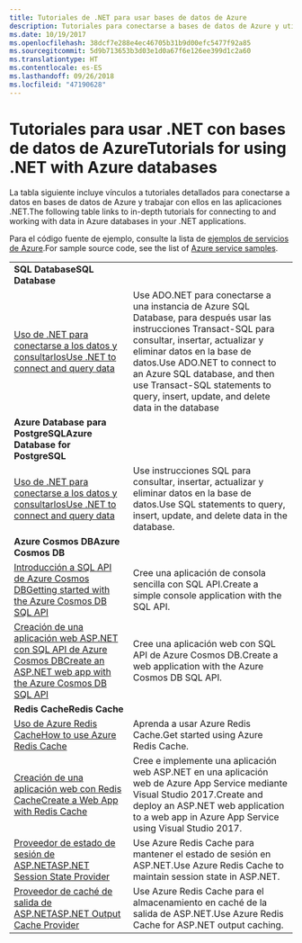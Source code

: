 ```yaml
---
title: Tutoriales de .NET para usar bases de datos de Azure
description: Tutoriales para conectarse a bases de datos de Azure y utilizarlas en las aplicaciones .NET.
ms.date: 10/19/2017
ms.openlocfilehash: 38dcf7e288e4ec46705b31b9d00efc5477f92a85
ms.sourcegitcommit: 5d9b713653b3d03e1d0a67f6e126ee399d1c2a60
ms.translationtype: HT
ms.contentlocale: es-ES
ms.lasthandoff: 09/26/2018
ms.locfileid: "47190628"
---
```

# <a name="tutorials-for-using-net-with-azure-databases"></a><span data-ttu-id="7e02e-103">Tutoriales para usar .NET con bases de datos de Azure</span><span class="sxs-lookup"><span data-stu-id="7e02e-103">Tutorials for using .NET with Azure databases</span></span>

<span data-ttu-id="7e02e-104">La tabla siguiente incluye vínculos a tutoriales detallados para conectarse a datos en bases de datos de Azure y trabajar con ellos en las aplicaciones .NET.</span><span class="sxs-lookup"><span data-stu-id="7e02e-104">The following table links to in-depth tutorials for connecting to and working with data in Azure databases in your .NET applications.</span></span>

<span data-ttu-id="7e02e-105">Para el código fuente de ejemplo, consulte la lista de [ejemplos de servicios de Azure](https://azure.microsoft.com/resources/samples/?platform=dotnet).</span><span class="sxs-lookup"><span data-stu-id="7e02e-105">For sample source code, see the list of [Azure service samples](https://azure.microsoft.com/resources/samples/?platform=dotnet).</span></span>

| | |
|---|---|
| <span data-ttu-id="7e02e-106">**SQL Database**</span><span class="sxs-lookup"><span data-stu-id="7e02e-106">**SQL Database**</span></span> ||
| <span data-ttu-id="7e02e-107">[Uso de .NET para conectarse a los datos y consultarlos][1]</span><span class="sxs-lookup"><span data-stu-id="7e02e-107">[Use .NET to connect and query data][1]</span></span> | <span data-ttu-id="7e02e-108">Use ADO.NET para conectarse a una instancia de Azure SQL Database, para después usar las instrucciones Transact-SQL para consultar, insertar, actualizar y eliminar datos en la base de datos.</span><span class="sxs-lookup"><span data-stu-id="7e02e-108">Use ADO.NET to connect to an Azure SQL database, and then use Transact-SQL statements to query, insert, update, and delete data in the database</span></span> | 
| <span data-ttu-id="7e02e-109">**Azure Database para PostgreSQL**</span><span class="sxs-lookup"><span data-stu-id="7e02e-109">**Azure Database for PostgreSQL**</span></span> ||
| <span data-ttu-id="7e02e-110">[Uso de .NET para conectarse a los datos y consultarlos][2]</span><span class="sxs-lookup"><span data-stu-id="7e02e-110">[Use .NET to connect and query data][2]</span></span> | <span data-ttu-id="7e02e-111">Use instrucciones SQL para consultar, insertar, actualizar y eliminar datos en la base de datos.</span><span class="sxs-lookup"><span data-stu-id="7e02e-111">Use SQL statements to query, insert, update, and delete data in the database.</span></span> | 
| <span data-ttu-id="7e02e-112">**Azure Cosmos DB**</span><span class="sxs-lookup"><span data-stu-id="7e02e-112">**Azure Cosmos DB**</span></span> ||
| <span data-ttu-id="7e02e-113">[Introducción a SQL API de Azure Cosmos DB][4]</span><span class="sxs-lookup"><span data-stu-id="7e02e-113">[Getting started with the Azure Cosmos DB SQL API][4]</span></span> | <span data-ttu-id="7e02e-114">Cree una aplicación de consola sencilla con SQL API.</span><span class="sxs-lookup"><span data-stu-id="7e02e-114">Create a simple console application with the SQL API.</span></span> | 
| <span data-ttu-id="7e02e-115">[Creación de una aplicación web ASP.NET con SQL API de Azure Cosmos DB][3]</span><span class="sxs-lookup"><span data-stu-id="7e02e-115">[Create an ASP.NET web app with the Azure Cosmos DB SQL API][3]</span></span> | <span data-ttu-id="7e02e-116">Cree una aplicación web con SQL API de Azure Cosmos DB.</span><span class="sxs-lookup"><span data-stu-id="7e02e-116">Create a web application with the Azure Cosmos DB SQL API.</span></span> | 
| <span data-ttu-id="7e02e-117">**Redis Cache**</span><span class="sxs-lookup"><span data-stu-id="7e02e-117">**Redis Cache**</span></span> | |
| <span data-ttu-id="7e02e-118">[Uso de Azure Redis Cache][6]</span><span class="sxs-lookup"><span data-stu-id="7e02e-118">[How to use Azure Redis Cache][6]</span></span> | <span data-ttu-id="7e02e-119">Aprenda a usar Azure Redis Cache.</span><span class="sxs-lookup"><span data-stu-id="7e02e-119">Get started using Azure Redis Cache.</span></span> |
| <span data-ttu-id="7e02e-120">[Creación de una aplicación web con Redis Cache][5]</span><span class="sxs-lookup"><span data-stu-id="7e02e-120">[Create a Web App with Redis Cache][5]</span></span> | <span data-ttu-id="7e02e-121">Cree e implemente una aplicación web ASP.NET en una aplicación web de Azure App Service mediante Visual Studio 2017.</span><span class="sxs-lookup"><span data-stu-id="7e02e-121">Create and deploy an ASP.NET web application to a web app in Azure App Service using Visual Studio 2017.</span></span>  | 
| <span data-ttu-id="7e02e-122">[Proveedor de estado de sesión de ASP.NET][7]</span><span class="sxs-lookup"><span data-stu-id="7e02e-122">[ASP.NET Session State Provider][7]</span></span> | <span data-ttu-id="7e02e-123">Use Azure Redis Cache para mantener el estado de sesión en ASP.NET.</span><span class="sxs-lookup"><span data-stu-id="7e02e-123">Use Azure Redis Cache to maintain session state in ASP.NET.</span></span>  | 
| <span data-ttu-id="7e02e-124">[Proveedor de caché de salida de ASP.NET][8]</span><span class="sxs-lookup"><span data-stu-id="7e02e-124">[ASP.NET Output Cache Provider][8]</span></span> | <span data-ttu-id="7e02e-125">Use Azure Redis Cache para el almacenamiento en caché de la salida de ASP.NET.</span><span class="sxs-lookup"><span data-stu-id="7e02e-125">Use Azure Redis Cache for ASP.NET output caching.</span></span>  | 
 

[1]: /azure/sql-database/sql-database-connect-query-dotnet
[2]: /azure/postgresql/connect-csharp
[3]: /azure/cosmos-db/sql-api-dotnet-application
[4]: /azure/cosmos-db/sql-api-get-started
[5]: /azure/redis-cache/cache-web-app-howto
[6]: /azure/redis-cache/cache-dotnet-how-to-use-azure-redis-cache
[7]: /azure/redis-cache/cache-aspnet-session-state-provider
[8]: /azure/redis-cache/cache-aspnet-output-cache-provider
